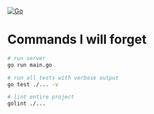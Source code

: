 [![Go](https://github.com/chirst/go-todo/actions/workflows/go.yml/badge.svg?branch=main)](https://github.com/chirst/go-todo/actions/workflows/go.yml)

# Commands I will forget
```bash
# run server
go run main.go

# run all tests with verbose output
go test ./... -v

# lint entire project
golint ./...

```

